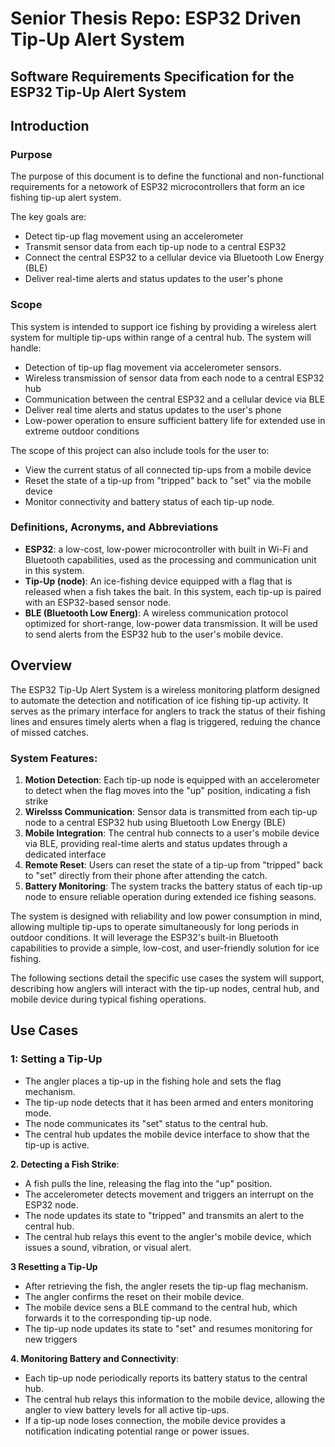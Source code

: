 # Senior Thesis Repo: ESP32 Driven Tip-Up Alert System

## Software Requirements Specification for the ESP32 Tip-Up Alert System

## Introduction

### Purpose
The purpose of this document is to define the functional and non-functional requirements for a netowork of ESP32 microcontrollers that form an ice fishing tip-up alert system.

The key goals are:
- Detect tip-up flag movement using an accelerometer
- Transmit sensor data from each tip-up node to a central ESP32
- Connect the central ESP32 to a cellular device via Bluetooth Low Energy (BLE)
- Deliver real-time alerts and status updates to the user's phone

### Scope
This system is intended to support ice fishing by providing a wireless alert system for multiple tip-ups within range of a central hub. The system will handle:
 - Detection of tip-up flag movement via accelerometer sensors.
 - Wireless transmission of sensor data from each node to a central ESP32 hub
 - Communication between the central ESP32 and a cellular device via BLE
 - Deliver real time alerts and status updates to the user's phone
 - Low-power operation to ensure sufficient battery life for extended use in extreme outdoor conditions

The scope of this project can also include tools for the user to:
- View the current status of all connected tip-ups from a mobile device
- Reset the state of a tip-up from "tripped" back to "set" via the mobile device
- Monitor connectivity and battery status of each tip-up node.

### Definitions, Acronyms, and Abbreviations
- **ESP32**: a low-cost, low-power microcontroller with built in Wi-Fi and Bluetooth capabilities, used as the processing and communication unit in this system.
- **Tip-Up (node)**: An ice-fishing device equipped with a flag that is released when a fish takes the bait. In this system, each tip-up is paired with an ESP32-based sensor node.
- **BLE (Bluetooth Low Energ)**: A wireless communication protocol optimized for short-range, low-power data transmission. It will be used to send alerts from the ESP32 hub to the user's mobile device.


## Overview

The ESP32 Tip-Up Alert System is a wireless monitoring platform designed to automate the detection and notification of ice fishing tip-up activity. It serves as the primary interface for anglers to track the status of their fishing lines and ensures timely alerts when a flag is triggered, reduing the chance of missed catches.

### System Features:
1. **Motion Detection**: Each tip-up node is equipped with an accelerometer to detect when the flag moves into the "up" position, indicating a fish strike
2. **Wirelsss Communication**: Sensor data is transmitted from each tip-up node to a central ESP32 hub using Bluetooth Low Energy (BLE)
3. **Mobile Integration**: The central hub connects to a user's mobile device via BLE, providing real-time alerts and status updates through a dedicated interface
4. **Remote Reset**: Users can reset the state of a tip-up from "tripped" back to "set" directly from their phone after attending the catch.
5. **Battery Monitoring**: The system tracks the battery status of each tip-up node to ensure reliable operation during extended ice fishing seasons.

The system is designed with reliability and low power consumption in mind, allowing multiple tip-ups to operate simultaneously for long periods in outdoor conditions. It will leverage the ESP32's built-in Bluetooth capabilities to provide a simple, low-cost, and user-friendly solution for ice fishing.

The following sections detail the specific use cases the system will support, describing how anglers will interact with the tip-up nodes, central hub, and mobile device during typical fishing operations.

## Use Cases

### 1: Setting a Tip-Up
- The angler places a tip-up in the fishing hole and sets the flag mechanism.
- The tip-up node detects that it has been armed and enters monitoring mode.
- The node communicates its "set" status to the central hub.
- The central hub updates the mobile device interface to show that the tip-up is active.

**2. Detecting a Fish Strike**:
- A fish pulls the line, releasing the flag into the "up" position.
- The accelerometer detects movement and triggers an interrupt on the ESP32 node.
- The node updates its state to "tripped" and transmits an alert to the central hub.
- The central hub relays this event to the angler's mobile device, which issues a sound, vibration, or visual alert.

**3 Resetting a Tip-Up**
- After retrieving the fish, the angler resets the tip-up flag mechanism.
- The angler confirms the reset on their mobile device.
- The mobile device sens a BLE command to the central hub, which forwards it to the corresponding tip-up node.
- The tip-up node updates its state to "set" and resumes monitoring for new triggers

**4. Monitoring Battery and Connectivity**:
- Each tip-up node periodically reports its battery status to the central hub.
- The central hub relays this information to the mobile device, allowing the angler to view battery levels for all active tip-ups.
- If a tip-up node loses connection, the mobile device provides a notification indicating potential range or power issues.
